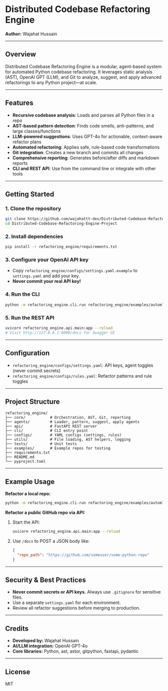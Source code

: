 
# Distributed Codebase Refactoring Engine

**Author:** Wajahat Hussain

---

## Overview

Distributed Codebase Refactoring Engine is a modular, agent-based system for automated Python codebase refactoring. It leverages static analysis (AST), OpenAI GPT (LLM), and Git to analyze, suggest, and apply advanced refactorings to any Python project—at scale.

---

## Features

- **Recursive codebase analysis**: Loads and parses all Python files in a repo
- **AST-based pattern detection**: Finds code smells, anti-patterns, and large classes/functions
- **LLM-powered suggestions**: Uses GPT-4o for actionable, context-aware refactor plans
- **Automated refactoring**: Applies safe, rule-based code transformations
- **Git integration**: Creates a new branch and commits all changes
- **Comprehensive reporting**: Generates before/after diffs and markdown reports
- **CLI and REST API**: Use from the command line or integrate with other tools

---

## Getting Started

### 1. Clone the repository
```bash
git clone https://github.com/wajahattt-dev/Distributed-Codebase-Refactoring-Engine-Project.git
cd Distributed-Codebase-Refactoring-Engine-Project
```

### 2. Install dependencies
```bash
pip install -r refactoring_engine/requirements.txt
```

### 3. Configure your OpenAI API key
- Copy `refactoring_engine/configs/settings.yaml.example` to `settings.yaml` and add your key.
- **Never commit your real API key!**

### 4. Run the CLI
```bash
python -m refactoring_engine.cli.run refactoring_engine/examples/automl_repo --settings refactoring_engine/configs/settings.yaml
```

### 5. Run the REST API
```bash
uvicorn refactoring_engine.api.main:app --reload
# Visit http://127.0.0.1:8000/docs for Swagger UI
```

---

## Configuration

- `refactoring_engine/configs/settings.yaml`: API keys, agent toggles (never commit secrets)
- `refactoring_engine/configs/rules.yaml`: Refactor patterns and rule toggles

---

## Project Structure

```
refactoring_engine/
├── core/           # Orchestration, AST, Git, reporting
├── agents/         # Loader, pattern, suggest, apply agents
├── api/            # FastAPI REST server
├── cli/            # CLI entry point
├── configs/        # YAML configs (settings, rules)
├── utils/          # File loading, AST helpers, logging
├── tests/          # Unit tests
├── examples/       # Example repos for testing
├── requirements.txt
├── README.md
└── pyproject.toml
```

---

## Example Usage

**Refactor a local repo:**
```bash
python -m refactoring_engine.cli.run refactoring_engine/examples/automl_repo --settings refactoring_engine/configs/settings.yaml
```

**Refactor a public GitHub repo via API:**
1. Start the API:
	```bash
	uvicorn refactoring_engine.api.main:app --reload
	```
2. Use `/docs` to POST a JSON body like:
	```json
	{
	  "repo_path": "https://github.com/someuser/some-python-repo"
	}
	```

---

## Security & Best Practices

- **Never commit secrets or API keys.** Always use `.gitignore` for sensitive files.
- Use a separate `settings.yaml` for each environment.
- Review all refactor suggestions before merging to production.

---

## Credits

- **Developed by:** Wajahat Hussain
- **AI/LLM integration:** OpenAI GPT-4o
- **Core libraries:** Python, ast, astor, gitpython, fastapi, pydantic

---

## License

MIT
